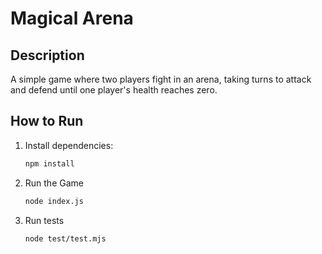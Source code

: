 # Magical Arena

## Description
A simple game where two players fight in an arena, taking turns to attack and defend until one player's health reaches zero.

## How to Run
1. Install dependencies:
   ```bash
   npm install

2. Run the Game
   ```bash
   node index.js

3. Run tests
   ```bash
   node test/test.mjs

